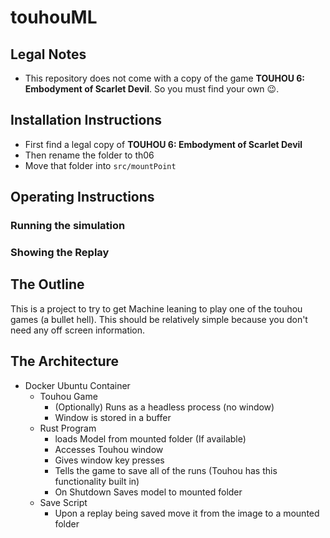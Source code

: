 # touhouML

## Legal Notes
- This repository does not come with a copy of the game **TOUHOU 6: Embodyment of Scarlet Devil**. So you must find your own 😉. 

## Installation Instructions
- First find a legal copy of **TOUHOU 6: Embodyment of Scarlet Devil**
- Then rename the folder to th06
- Move that folder into `src/mountPoint`


## Operating Instructions

### Running the simulation

### Showing the Replay

## The Outline

This is a project to try to get Machine leaning to play one of the touhou games (a bullet hell). This should be relatively simple because you don't need any off screen information.

## The Architecture
- Docker Ubuntu Container
  - Touhou Game 
    - (Optionally) Runs as a headless process (no window)
    - Window is stored in a buffer
  - Rust Program
    - loads Model from mounted folder (If available)
    - Accesses Touhou window
    - Gives window key presses
    - Tells the game to save all of the runs (Touhou has this functionality built in)
    - On Shutdown Saves model to mounted folder
  - Save Script
    - Upon a replay being saved move it from the image to a mounted folder
